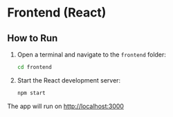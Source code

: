 # Frontend (React)

## How to Run

1. Open a terminal and navigate to the `frontend` folder:
   ```sh
   cd frontend
   ```
2. Start the React development server:
   ```sh
   npm start
   ```

The app will run on [http://localhost:3000](http://localhost:3000)
